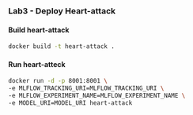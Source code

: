 ### Lab3 - Deploy Heart-attack

#### Build heart-attack

```bash
docker build -t heart-attack .
```

#### Run heart-atteck
```bash
docker run -d -p 8001:8001 \
-e MLFLOW_TRACKING_URI=MLFLOW_TRACKING_URI \
-e MLFLOW_EXPERIMENT_NAME=MLFLOW_EXPERIMENT_NAME \
-e MODEL_URI=MODEL_URI heart-attack
```
